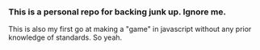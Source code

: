 <h3>This is a personal repo for backing junk up. Ignore me.</h3>
This is also my first go at making a "game" in javascript without any prior knowledge of standards. So yeah.